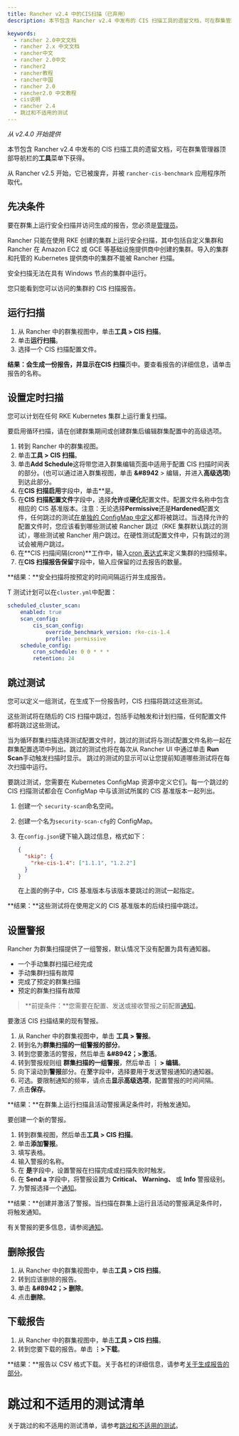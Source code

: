 ```yaml
---
title: Rancher v2.4 中的CIS扫描（已弃用）
description: 本节包含 Rancher v2.4 中发布的 CIS 扫描工具的遗留文档，可在群集管理器顶部导航栏的工具菜单下获得。从 Rancher v2.5 开始，它已被废弃，并被 rancher-cis-benchmark应用程序所取代。

keywords:
  - rancher 2.0中文文档
  - rancher 2.x 中文文档
  - rancher中文
  - rancher 2.0中文
  - rancher2
  - rancher教程
  - rancher中国
  - rancher 2.0
  - rancher2.0 中文教程
  - cis说明
  - rancher 2.4
  - 跳过和不适用的测试
---
```


_从 v2.4.0 开始提供_

本节包含 Rancher v2.4 中发布的 CIS 扫描工具的遗留文档，可在群集管理器顶部导航栏的**工具**菜单下获得。

从 Rancher v2.5 开始，它已被废弃，并被 `rancher-cis-benchmark` 应用程序所取代。

## 先决条件

要在群集上运行安全扫描并访问生成的报告，您必须是[管理员](/docs/rancher2/admin-settings/rbac/cluster-project-roles/_index)。

Rancher 只能在使用 RKE 创建的集群上运行安全扫描，其中包括自定义集群和 Rancher 在 Amazon EC2 或 GCE 等基础设施提供商中创建的集群。导入的集群和托管的 Kubernetes 提供商中的集群不能被 Rancher 扫描。

安全扫描无法在具有 Windows 节点的集群中运行。

您只能看到您可以访问的集群的 CIS 扫描报告。

## 运行扫描

1. 从 Rancher 中的群集视图中，单击**工具 > CIS 扫描**。
1. 单击**运行扫描**。
1. 选择一个 CIS 扫描配置文件。

**结果：**会生成一份报告，并显示在**CIS 扫描**页中。要查看报告的详细信息，请单击报告的名称。

## 设置定时扫描

您可以计划在任何 RKE Kubernetes 集群上运行重复扫描。

要启用循环扫描，请在创建群集期间或创建群集后编辑群集配置中的高级选项。

1. 转到 Rancher 中的群集视图。
1. 单击**工具 > CIS 扫描**。
1. 单击**Add Schedule**这将带您进入群集编辑页面中适用于配置 CIS 扫描时间表的部分。(也可以通过进入群集视图，单击 **&#8942** > 编辑，并进入**高级选项**)到达此部分。
1. 在**CIS 扫描启用**字段中，单击\*\*是。
1. 在**CIS 扫描配置文件**字段中，选择**允许**或**硬化**配置文件。配置文件名称中包含相应的 CIS 基准版本。注意：无论选择**Permissive**还是**Hardened**配置文件，任何跳过的测试[在单独的 ConfigMap 中定义](#skipping-tests)都将被跳过。当选择允许的配置文件时，您应该看到哪些测试被 Rancher 跳过（RKE 集群默认跳过的测试），哪些测试被 Rancher 用户跳过。在硬性测试配置文件中，只有跳过的测试会被用户跳过。
1. 在**CIS 扫描间隔(cron)**工作中，输入[cron 表达式](https://en.wikipedia.org/wiki/Cron#CRON_expression)来定义集群的扫描频率。
1. 在**CIS 扫描报告保留**字段中，输入应保留的过去报告的数量。

**结果：**安全扫描将按预定的时间间隔运行并生成报告。

T 测试计划可以在`cluster.yml`中配置：

```yaml
scheduled_cluster_scan:
    enabled: true
    scan_config:
        cis_scan_config:
            override_benchmark_version: rke-cis-1.4
            profile: permissive
    schedule_config:
        cron_schedule: 0 0 * * *
        retention: 24
```

## 跳过测试

您可以定义一组测试，在生成下一份报告时，CIS 扫描将跳过这些测试。

这些测试将在随后的 CIS 扫描中跳过，包括手动触发和计划扫描，任何配置文件都将跳过这些测试。

当为循环群集扫描选择测试配置文件时，跳过的测试将与测试配置文件名称一起在群集配置选项中列出。跳过的测试也将在每次从 Rancher UI 中通过单击 **Run Scan**手动触发扫描时显示。 跳过的测试的显示可以让您提前知道哪些测试将在每次扫描中运行。

要跳过测试，您需要在 Kubernetes ConfigMap 资源中定义它们。每一个跳过的 CIS 扫描测试都会在 ConfigMap 中与该测试所属的 CIS 基准版本一起列出。

1. 创建一个 `security-scan`命名空间。
1. 创建一个名为`security-scan-cfg`的 ConfigMap。
1. 在`config.json`键下输入跳过信息，格式如下：

   ```json
   {
     "skip": {
       "rke-cis-1.4": ["1.1.1", "1.2.2"]
     }
   }
   ```

   在上面的例子中，CIS 基准版本与该版本要跳过的测试一起指定。

**结果：**这些测试将在使用定义的 CIS 基准版本的后续扫描中跳过。

## 设置警报

Rancher 为群集扫描提供了一组警报，默认情况下没有配置为具有通知器。

- 一个手动集群扫描已经完成
- 手动集群扫描有故障
- 完成了预定的群集扫描
- 预定的群集扫描有故障

> **前提条件：**您需要在配置、发送或接收警报之前配置[通知](/docs/rancher2/cluster-admin/tools/notifiers/_index)。

要激活 CIS 扫描结果的现有警报。

1. 从 Rancher 中的群集视图中，单击 **工具 > 警报**。
1. 转到名为**群集扫描的一组警报的部分**。
1. 转到您要激活的警报，然后单击 **&#8942；>激活**。
1. 转到警报规则组 **群集扫描的一组警报**，然后单击 **&#8942; > 编辑**。
1. 向下滚动到**警报**部分。在**至**字段中，选择要用于发送警报通知的通知器。
1. 可选。要限制通知的频率，请点击**显示高级选项**，配置警报的时间间隔。
1. 点击**保存**。

**结果：**在群集上运行扫描且活动警报满足条件时，将触发通知。

要创建一个新的警报。

1. 转到群集视图，然后单击**工具 > CIS 扫描**。
1. 单击**添加警报**。
1. 填写表格。
1. 输入警报的名称。
1. 在 **是**字段中，设置警报在扫描完成或扫描失败时触发。
1. 在 **Send a** 字段中，将警报设置为 **Critical、** **Warning、** 或 **Info** 警报级别。
1. 为警报选择一个[通知](/docs/rancher2/cluster-admin/tools/notifiers/_index)。

**结果：**创建并激活了警报。当扫描在群集上运行且活动的警报满足条件时，将触发通知。

有关警报的更多信息，请参阅[通知](/docs/rancher2/cluster-admin/tools/notifiers/_index)。

## 删除报告

1. 从 Rancher 中的群集视图中，单击**工具 > CIS 扫描**。
1. 转到应该删除的报告。
1. 单击 **&#8942；> 删除**。
1. 点击**删除**。

## 下载报告

1. 从 Rancher 中的群集视图中，单击**工具 > CIS 扫描**。
1. 转到您要下载的报告。单击 **&#8942;>下载**。

**结果：**报告以 CSV 格式下载。关于各栏的详细信息，请参考[关于生成报告的部分](#关于生成报告)。

# 跳过和不适用的测试清单

关于跳过的和不适用的测试清单，请参考[跳过和不适用的测试](/docs/rancher2/cis-scans/2.4/skipped-tests/_index)。
